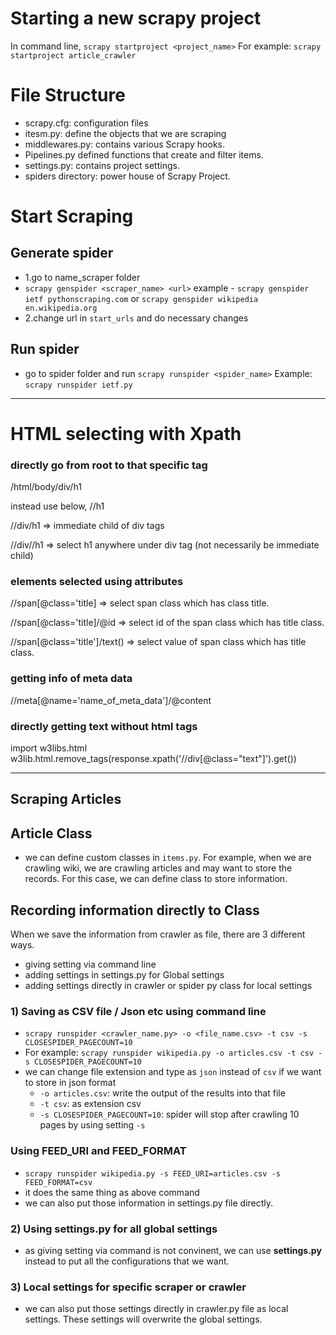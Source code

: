 # Starting a new scrapy project

In command line,
`scrapy startproject <project_name>` For example: `scrapy startproject article_crawler`

# File Structure

- scrapy.cfg: configuration files
- itesm.py: define the objects that we are scraping
- middlewares.py: contains various Scrapy hooks.
- Pipelines.py defined functions that create and filter items.
- settings.py: contains project settings.
- spiders directory: power house of Scrapy Project.

# Start Scraping

## Generate spider

- 1.go to name_scraper folder
- `scrapy genspider <scraper_name> <url>` example - `scrapy genspider ietf pythonscraping.com` or `scrapy genspider wikipedia en.wikipedia.org`
- 2.change url in `start_urls` and do necessary changes

## Run spider

- go to spider folder and run `scrapy runspider <spider_name>` Example: `scrapy runspider ietf.py`

---

# HTML selecting with Xpath

### directly go from root to that specific tag

/html/body/div/h1

instead use below,
//h1

//div/h1 => immediate child of div tags

//div//h1 => select h1 anywhere under div tag (not necessarily be immediate child)

### elements selected using attributes

//span[@class='title] => select span class which has class title.

//span[@class='title]/@id => select id of the span class which has title class.

//span[@class='title']/text() => select value of span class which has title class.

### getting info of meta data

//meta[@name='name_of_meta_data']/@content

### directly getting text without html tags

import w3libs.html
w3lib.html.remove_tags(response.xpath('//div[@class="text"]').get())

---

## Scraping Articles

## Article Class

- we can define custom classes in `items.py`. For example, when we are crawling wiki, we are crawling articles and may want to store the records. For this case, we can define class to store information.

## Recording information directly to Class

When we save the information from crawler as file, there are 3 different ways.

- giving setting via command line
- adding settings in settings.py for Global settings
- adding settings directly in crawler or spider py class for local settings

### 1) Saving as CSV file / Json etc using command line

- `scrapy runspider <crawler_name.py> -o <file_name.csv> -t csv -s CLOSESPIDER_PAGECOUNT=10`
- For example: `scrapy runspider wikipedia.py -o articles.csv -t csv -s CLOSESPIDER_PAGECOUNT=10`
- we can change file extension and type as `json` instead of `csv` if we want to store in json format
  - `-o articles.csv`: write the output of the results into that file
  - `-t csv`: as extension csv
  - `-s CLOSESPIDER_PAGECOUNT=10`: spider will stop after crawling 10 pages by using setting `-s`

### Using FEED_URI and FEED_FORMAT

- `scrapy runspider wikipedia.py -s FEED_URI=articles.csv -s FEED_FORMAT=csv`
- it does the same thing as above command
- we can also put those information in settings.py file directly.

### 2) Using settings.py for all global settings

- as giving setting via command is not convinent, we can use **settings.py** instead to put all the configurations that we want.

### 3) Local settings for specific scraper or crawler

- we can also put those settings directly in crawler.py file as local settings. These settings will overwrite the global settings.
